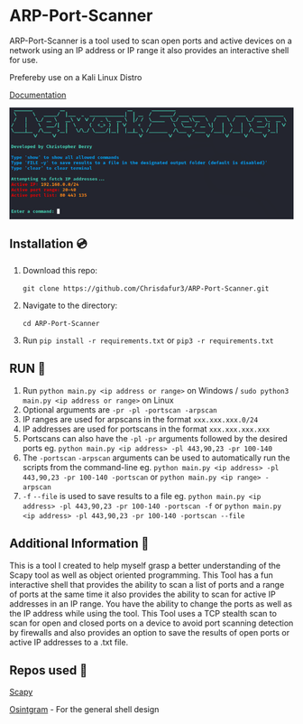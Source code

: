 # ARP-Port-Scanner
ARP-Port-Scanner is a tool used to scan open ports and active devices on a network using an IP address or IP range it also provides an interactive shell for use.

Prefereby use on a Kali Linux Distro

[Documentation](https://www.kali.org/docs/)

<p align="center">
<img align="center" src="scanner.png" width="900">
</p>

## Installation 💿

1. Download this repo:

    `git clone https://github.com/Chrisdafur3/ARP-Port-Scanner.git`
    
2. Navigate to the directory:

    `cd ARP-Port-Scanner`
    
    
3. Run `pip install -r requirements.txt` or `pip3 -r requirements.txt`

## RUN 🚀

1. Run `python main.py <ip address or range>` on Windows / `sudo python3 main.py <ip address or range>` on Linux
2. Optional arguments are `-pr -pl -portscan -arpscan`
3. IP ranges are used for arpscans in the format `xxx.xxx.xxx.0/24`
4. IP addresses are used for portscans in the format `xxx.xxx.xxx.xxx`
5. Portscans can also have the `-pl` `-pr` arguments followed by the desired ports eg. `python main.py <ip address> -pl 443,90,23 -pr 100-140`
6. The `-portscan` `-arpscan` arguments can be used to automatically run the scripts from the command-line eg. 
   `python main.py <ip address> -pl 443,90,23 -pr 100-140 -portscan` or `python main.py <ip range> -arpscan`
7. `-f` `--file` is used to save results to a file eg. `python main.py <ip address> -pl 443,90,23 -pr 100-140 -portscan -f` or `python main.py <ip address> -pl 443,90,23 -pr 100-140 -portscan --file`
## Additional Information 📝
This is a tool I created to help myself grasp a better understanding of the Scapy tool as well as object oriented programming. This Tool has a fun interactive shell that provides the ability to scan a list of ports and a range of ports at the same time it also provides the ability to scan for active IP addresses in an IP range.
You have the ability to change the ports as well as the IP address while using the tool. This Tool uses a TCP stealth scan to scan for open and closed ports on a device to avoid port scanning detection by firewalls and also provides an option to save the results of open ports or active IP addresses to a .txt file.
## Repos used 📝
[Scapy](https://github.com/secdev/scapy)

[Osintgram](https://github.com/Datalux/Osintgram) - For the general shell design
